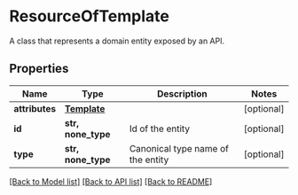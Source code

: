 # ResourceOfTemplate

A class that represents a domain entity exposed by an API.

## Properties
Name | Type | Description | Notes
------------ | ------------- | ------------- | -------------
**attributes** | [**Template**](Template.md) |  | [optional] 
**id** | **str, none_type** | Id of the entity | [optional] 
**type** | **str, none_type** | Canonical type name of the entity | [optional] 

[[Back to Model list]](../README.md#documentation-for-models) [[Back to API list]](../README.md#documentation-for-api-endpoints) [[Back to README]](../README.md)


